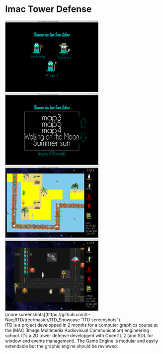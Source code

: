 Imac Tower Defense
===


<img src="./ITD_Showcase/main_menu.png" width="300" heigth="600"/>
<img src="./ITD_Showcase/map_selection.png" width="300" heigth="600"/>
<img src="./ITD_Showcase/summer_sun_putting_tower.png" width="300" heigth="600"/>
<img src="./ITD_Showcase/monsters_and_towers.png" width="300" heigth="600"/>
<br/>
[more screenshots](https://github.com/L-Naej/ITD/tree/master/ITD_Showcase "ITD screenshots")
<br/>
ITD is a project developped in 2 months for a computer graphics course at the IMAC (Image Multimedia Audiovisual Communication) engineering school.
It's a 2D tower defense developped with OpenGL 2 (and SDL for window and events management).
The Game Engine is modular and easily extendable but the graphic engine should be reviewed.
